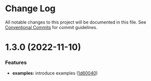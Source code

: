 # Change Log

All notable changes to this project will be documented in this file.
See [Conventional Commits](https://conventionalcommits.org) for commit guidelines.

# 1.3.0 (2022-11-10)

### Features

- **examples:** introduce examples ([1d60040](https://github.com/desaintvincent/mythor/commit/1d60040d84c05ab1b7e65cc74bf74e14510b4370))
